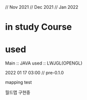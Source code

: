 // Nov 2021
// Dec 2021
// Jan 2022

in study Course
===============


used
====


Main :: JAVA
used :: LWJGL(OPENGL)

2022 01 17 03:00 // pre-0.1.0


mapping test

월드맵 구현중

